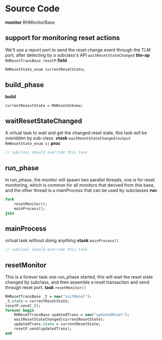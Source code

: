 # Source Code
**monitor** RHMonitorBase
## support for monitoring reset actions
We'll use a report port to send the reset change event through the TLM port, after detecting by a subclass's API `waitResetStateChanged`
**tlm-ap** `RHResetTransBase resetP`
**field**
```systemverilog
RHResetState_enum currentResetState;
```
## build_phase
**build**
```
currentResestState = RHResetUnknow;
```
## waitResetStateChanged
A virtual task to wait and get the changed reset state, this task will be overidden by sub-class.
**vtask** `waitResetStateChanged(output RHResetState_enum s)`
**proc**
```systemverilog
// subclass should override this task
```

## run_phase
In run_phase, the monitor will spawn two parallel threads, one is for reset monitoring, which is common for all monitors that derived from this base, and the other thread is a mainProcess that can be used by subclasses
**run**
```systemverilog
fork
	resetMonitor();
	mainProcess();
join
```

## mainProcess
virtual task without doing anything
**vtask** `mainProcess()`
```systemverilog
// subclass should override this task
```
## resetMonitor
This is a forever task one run_phase started, this will wait the reset state changed by subclass, and then assemble a reset transaction and send through reset port.
**task** `resetMonitor()`
```systemverilog
RHResetTransBase _t = new("initReset");
_t.state = currentResetState;
resetP.send(_t);
forever begin
	RHResetTransBase updatedTrans = new("updatedReset");
	waitResetStateChanged(currentResetState);
	updatedTrans.state = currentResetState;
	resetP.send(updatedTrans);
end
```
